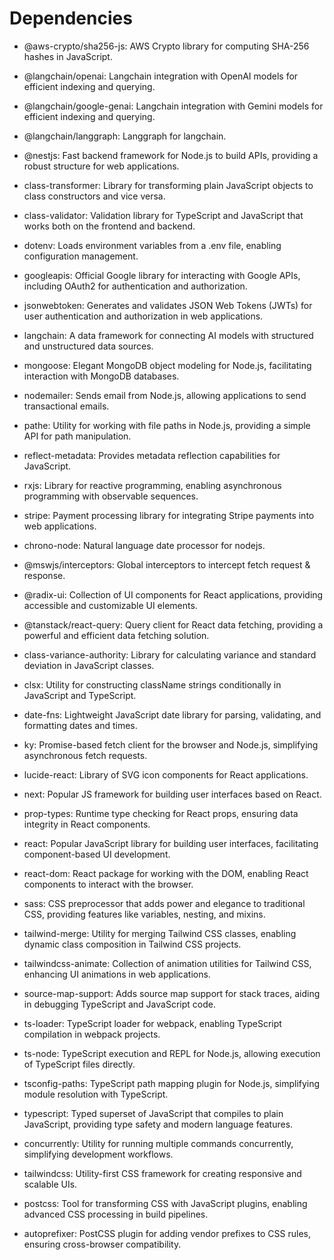 # Dependencies

- @aws-crypto/sha256-js: AWS Crypto library for computing SHA-256 hashes in JavaScript.
- @langchain/openai: Langchain integration with OpenAI models for efficient indexing and querying.
- @langchain/google-genai: Langchain integration with Gemini models for efficient indexing and querying.
- @langchain/langgraph: Langgraph for langchain.
- @nestjs: Fast backend framework for Node.js to build APIs, providing a robust structure for web applications.
- class-transformer: Library for transforming plain JavaScript objects to class constructors and vice versa.
- class-validator: Validation library for TypeScript and JavaScript that works both on the frontend and backend.
- dotenv: Loads environment variables from a .env file, enabling configuration management.
- googleapis: Official Google library for interacting with Google APIs, including OAuth2 for authentication and authorization.
- jsonwebtoken: Generates and validates JSON Web Tokens (JWTs) for user authentication and authorization in web applications.
- langchain: A data framework for connecting AI models with structured and unstructured data sources.
- mongoose: Elegant MongoDB object modeling for Node.js, facilitating interaction with MongoDB databases.
- nodemailer: Sends email from Node.js, allowing applications to send transactional emails.
- pathe: Utility for working with file paths in Node.js, providing a simple API for path manipulation.
- reflect-metadata: Provides metadata reflection capabilities for JavaScript.
- rxjs: Library for reactive programming, enabling asynchronous programming with observable sequences.
- stripe: Payment processing library for integrating Stripe payments into web applications.
- chrono-node: Natural language date processor for nodejs.

- @mswjs/interceptors: Global interceptors to intercept fetch request & response.
- @radix-ui: Collection of UI components for React applications, providing accessible and customizable UI elements.
- @tanstack/react-query: Query client for React data fetching, providing a powerful and efficient data fetching solution.
- class-variance-authority: Library for calculating variance and standard deviation in JavaScript classes.
- clsx: Utility for constructing className strings conditionally in JavaScript and TypeScript.
- date-fns: Lightweight JavaScript date library for parsing, validating, and formatting dates and times.
- ky: Promise-based fetch client for the browser and Node.js, simplifying asynchronous fetch requests.
- lucide-react: Library of SVG icon components for React applications.
- next: Popular JS framework for building user interfaces based on React.
- prop-types: Runtime type checking for React props, ensuring data integrity in React components.
- react: Popular JavaScript library for building user interfaces, facilitating component-based UI development.
- react-dom: React package for working with the DOM, enabling React components to interact with the browser.
- sass: CSS preprocessor that adds power and elegance to traditional CSS, providing features like variables, nesting, and mixins.
- tailwind-merge: Utility for merging Tailwind CSS classes, enabling dynamic class composition in Tailwind CSS projects.
- tailwindcss-animate: Collection of animation utilities for Tailwind CSS, enhancing UI animations in web applications.
- source-map-support: Adds source map support for stack traces, aiding in debugging TypeScript and JavaScript code.
- ts-loader: TypeScript loader for webpack, enabling TypeScript compilation in webpack projects.
- ts-node: TypeScript execution and REPL for Node.js, allowing execution of TypeScript files directly.
- tsconfig-paths: TypeScript path mapping plugin for Node.js, simplifying module resolution with TypeScript.
- typescript: Typed superset of JavaScript that compiles to plain JavaScript, providing type safety and modern language features.
- concurrently: Utility for running multiple commands concurrently, simplifying development workflows.
- tailwindcss: Utility-first CSS framework for creating responsive and scalable UIs.
- postcss: Tool for transforming CSS with JavaScript plugins, enabling advanced CSS processing in build pipelines.
- autoprefixer: PostCSS plugin for adding vendor prefixes to CSS rules, ensuring cross-browser compatibility.
